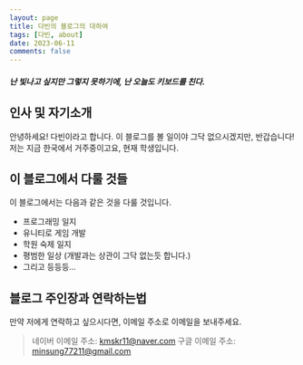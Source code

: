 ```yaml
---
layout: page
title: 다빈의 블로그의 대하여
tags: [다빈, about]
date: 2023-06-11
comments: false
---
```

    
##### 난 빛나고 싶지만 그렇지 못하기에, 난 오늘도 키보드를 친다.

## 인사 및 자기소개
안녕하세요! 다빈이라고 합니다. 이 블로그를 볼 일이야 그닥 없으시겠지만, 반갑습니다!
저는 지금 한국에서 거주중이고요, 현재 학생입니다.

## 이 블로그에서 다룰 것들
이 블로그에서는 다음과 같은 것을 다룰 것입니다.

* 프로그래밍 일지
* 유니티로 게임 개발
* 학원 숙제 일지
* 평범한 일상 (개발과는 상관이 그닥 없는듯 합니다.)
* 그리고 등등등...

## 블로그 주인장과 연락하는법
만약 저에게 연락하고 싶으시다면, 이메일 주소로 이메일을 보내주세요.

> 네이버 이메일 주소: <kmskr11@naver.com>
> 구글 이메일 주소: <minsung77211@gmail.com>
